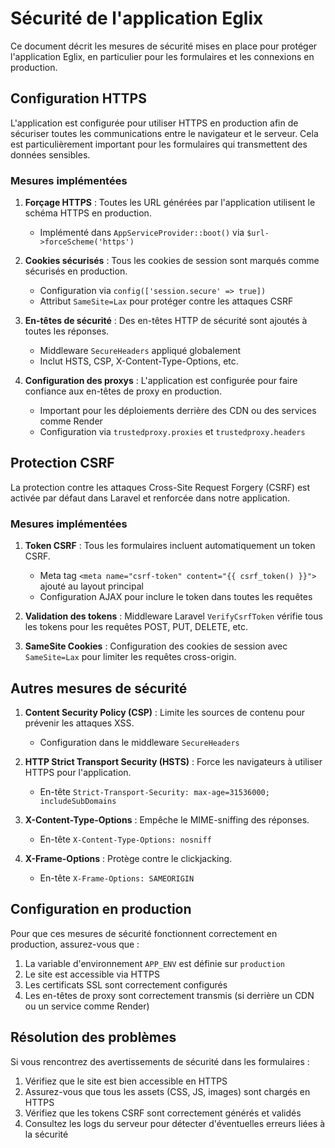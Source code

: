 # Sécurité de l'application Eglix

Ce document décrit les mesures de sécurité mises en place pour protéger l'application Eglix, en particulier pour les formulaires et les connexions en production.

## Configuration HTTPS

L'application est configurée pour utiliser HTTPS en production afin de sécuriser toutes les communications entre le navigateur et le serveur. Cela est particulièrement important pour les formulaires qui transmettent des données sensibles.

### Mesures implémentées

1. **Forçage HTTPS** : Toutes les URL générées par l'application utilisent le schéma HTTPS en production.
   - Implémenté dans `AppServiceProvider::boot()` via `$url->forceScheme('https')`

2. **Cookies sécurisés** : Tous les cookies de session sont marqués comme sécurisés en production.
   - Configuration via `config(['session.secure' => true])`
   - Attribut `SameSite=Lax` pour protéger contre les attaques CSRF

3. **En-têtes de sécurité** : Des en-têtes HTTP de sécurité sont ajoutés à toutes les réponses.
   - Middleware `SecureHeaders` appliqué globalement
   - Inclut HSTS, CSP, X-Content-Type-Options, etc.

4. **Configuration des proxys** : L'application est configurée pour faire confiance aux en-têtes de proxy en production.
   - Important pour les déploiements derrière des CDN ou des services comme Render
   - Configuration via `trustedproxy.proxies` et `trustedproxy.headers`

## Protection CSRF

La protection contre les attaques Cross-Site Request Forgery (CSRF) est activée par défaut dans Laravel et renforcée dans notre application.

### Mesures implémentées

1. **Token CSRF** : Tous les formulaires incluent automatiquement un token CSRF.
   - Meta tag `<meta name="csrf-token" content="{{ csrf_token() }}">` ajouté au layout principal
   - Configuration AJAX pour inclure le token dans toutes les requêtes

2. **Validation des tokens** : Middleware Laravel `VerifyCsrfToken` vérifie tous les tokens pour les requêtes POST, PUT, DELETE, etc.

3. **SameSite Cookies** : Configuration des cookies de session avec `SameSite=Lax` pour limiter les requêtes cross-origin.

## Autres mesures de sécurité

1. **Content Security Policy (CSP)** : Limite les sources de contenu pour prévenir les attaques XSS.
   - Configuration dans le middleware `SecureHeaders`

2. **HTTP Strict Transport Security (HSTS)** : Force les navigateurs à utiliser HTTPS pour l'application.
   - En-tête `Strict-Transport-Security: max-age=31536000; includeSubDomains`

3. **X-Content-Type-Options** : Empêche le MIME-sniffing des réponses.
   - En-tête `X-Content-Type-Options: nosniff`

4. **X-Frame-Options** : Protège contre le clickjacking.
   - En-tête `X-Frame-Options: SAMEORIGIN`

## Configuration en production

Pour que ces mesures de sécurité fonctionnent correctement en production, assurez-vous que :

1. La variable d'environnement `APP_ENV` est définie sur `production`
2. Le site est accessible via HTTPS
3. Les certificats SSL sont correctement configurés
4. Les en-têtes de proxy sont correctement transmis (si derrière un CDN ou un service comme Render)

## Résolution des problèmes

Si vous rencontrez des avertissements de sécurité dans les formulaires :

1. Vérifiez que le site est bien accessible en HTTPS
2. Assurez-vous que tous les assets (CSS, JS, images) sont chargés en HTTPS
3. Vérifiez que les tokens CSRF sont correctement générés et validés
4. Consultez les logs du serveur pour détecter d'éventuelles erreurs liées à la sécurité
